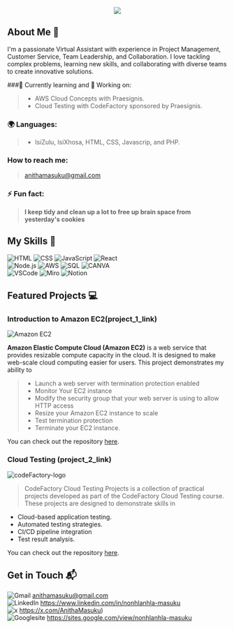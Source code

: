 <p align="center"><img src="https://git-profile-readme-banner.vercel.app/api/python?username=nonie186&txt=Aspiring%20Cloud%20Project%20Manager%20"></p>

## About Me 🚀

I'm a passionate Virtual Assistant with experience in Project Management, Customer Service, Team Leadership, and Collaboration. I love tackling complex problems, learning new skills, and collaborating with diverse teams to create innovative solutions.

###🌱 Currently learning and 🔭 Working on:
  > - AWS Cloud Concepts with Praesignis.
  > - Cloud Testing with CodeFactory sponsored by Praesignis.
  
### 🌍 Languages:
  > - IsiZulu, IsiXhosa, HTML, CSS, Javascrip, and PHP.
  
### How to reach me:
  > anithamasuku@gmail.com
  
### ⚡ Fun fact:
  > **I keep tidy and clean up a lot to free up brain space from yesterday's cookies**

## My Skills 🧠

![HTML](https://img.shields.io/badge/-HTML-E34F26?style=flat-square&logo=html5&logoColor=white)
![CSS](https://img.shields.io/badge/-CSS-1572B6?style=flat-square&logo=css3&logoColor=white)
![JavaScript](https://img.shields.io/badge/-JavaScript-F7DF1E?style=flat-square&logo=javascript&logoColor=black)
![React](https://img.shields.io/badge/-React-61DAFB?style=flat-square&logo=react&logoColor=black)<br>
![Node.js](https://img.shields.io/badge/-Node.js-339933?style=flat-square&logo=node.js&logoColor=white)
![AWS](https://img.shields.io/badge/Amazon_Web_Services-FF9900?style=for-the-badge&logo=amazonwebservices&logoColor=white)
![SQL](https://img.shields.io/badge/MySQL-005C84?style=for-the-badge&logo=mysql&logoColor=white)
![CANVA](https://img.shields.io/badge/Canva-%2300C4CC.svg?&style=for-the-badge&logo=Canva&logoColor=white)<br>
![VSCode](https://img.shields.io/badge/Visual_Studio_Code-0078D4?style=for-the-badge&logo=visual%20studio%20code&logoColor=white)
![Miro](https://img.shields.io/badge/Miro-F7C922?style=for-the-badge&logo=Miro&logoColor=050036)
![Notion](https://img.shields.io/badge/Notion-000000?style=for-the-badge&logo=notion&logoColor=white)

## Featured Projects 💻 

### Introduction to Amazon EC2(project_1_link)

![Amazon EC2](https://github.com/user-attachments/assets/13d2e3e2-1d11-4129-86ab-00399352718d)

**Amazon Elastic Compute Cloud (Amazon EC2)** is a web service that provides resizable compute capacity in the cloud. 
It is designed to make web-scale cloud computing easier for users. 
This project demonstrates my ability to 
> - Launch a web server with termination protection enabled
> -  Monitor Your EC2 instance
> - Modify the security group that your web server is using to allow HTTP access
>  - Resize your Amazon EC2 instance to scale
>  - Test termination protection
>  - Terminate your EC2 instance.

You can check out the repository [here](project_1_repository_link).

### Cloud Testing (project_2_link)

![codeFactory-logo](https://github.com/user-attachments/assets/5a6feedb-108c-4bea-8fc9-fcf642ba09e6)


> CodeFactory Cloud Testing Projects is a collection of practical projects developed as part of the CodeFactory Cloud Testing course. 
> These projects are designed to demonstrate skills in
 - Cloud-based application testing.
 - Automated testing strategies.
 - CI/CD pipeline integration
 - Test result analysis.
   
You can check out the repository [here](project_1_repository_link).

## Get in Touch 📬

![Gmail](https://img.shields.io/badge/Gmail-D14836?style=for-the-badge&logo=gmail&logoColor=white)                        anithamasuku@gmail.com<br>
![LinkedIn](https://img.shields.io/badge/LinkedIn-0077B5?style=for-the-badge&logo=linkedin&logoColor=whit)                https://www.linkedin.com/in/nonhlanhla-masuku<br>
![x](https://img.shields.io/badge/X-000000?style=for-the-badge&logo=x&logoColor=white)                                    https://x.com/AnithaMasuku)<br>
![Googlesite](https://img.shields.io/badge/Google%20Slides-FBBC04?style=for-the-badge&logo=google-slides&logoColor=black) https://sites.google.com/view/nonhlanhla-masuku




<!---
Nonie186/Nonie186 is a ✨ special ✨ repository because its `README.md` (this file) appears on your GitHub profile.
You can click the Preview link to take a look at your changes.
--->
